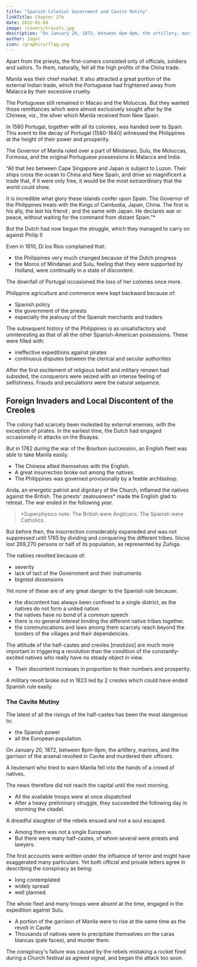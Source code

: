```yaml
---
title: "Spanish Colonial Government and Cavite Mutiny"
linkTitle: Chapter 27b
date: 2022-01-04
image: /covers/travels.jpg
description: "On January 20, 1872, between 8pm-9pm, the artillery, marines, and the garrison of the arsenal revolted in Cavite and murdered their officers"
author: Jagor
icon: /graphics/flag.png
---
```



Apart from the priests, the first-comers consisted only of officials, soldiers and sailors. To them, naturally, fell all the high profits of the China trade. 

Manila was their chief market. It also attracted a great portion of the external Indian trade, which the Portuguese had frightened away from Malacca by their excessive cruelty. 

The Portuguese still remained in Macao and the Moluccas. But they wanted those remittances which were almost exclusively sought after by the Chinese, viz., the silver which Manila received from New Spain. 

In 1580 Portugal, together with all its colonies, was handed over to Spain. This event to the decay of Portugal (1580-1640) witnessed the Philippines at the height of their power and prosperity.

The Governor of Manila ruled over a part of Mindanao, Sulu, the Moluccas, Formosa, and the original Portuguese possessions in Malacca and India. 

“All that lies between Cape Singapore and Japan is subject to Luzon. Their ships cross the ocean to China and New Spain, and drive so magnificent a trade that, if it were only free, it would be the most extraordinary that the world could show. 

It is incredible what glory these islands confer upon Spain. The Governor of the Philippines treats with the Kings of Cambodia, Japan, China. The first is his ally, the last his friend ; and the same with Japan. He declares war or peace, without waiting for the command from distant Spain.”* 

But the Dutch had now begun the struggle, which they managed to carry on against Philip II

Even in 1610, Di los Rios complained that:
- the Philippines very much changed because of the Dutch progress
- the Moros of Mindanao and Sulu, feeling that they were supported by Holland, were continually in a state of discontent.

The downfall of Portugal occasioned the loss of her colonies once more. 



Philippine agriculture and commerce were kept backward because of:
- Spanish policy
- the government of the priests
- especially the jealousy of the Spanish merchants and traders

<!-- did everything that remained to be done to prevent the development of agriculture and commerce-perhaps, on the whole, fortunately for the natives. -->

The subsequent history of the Philippines is as unsatisfactory and uninteresting as that of all the other Spanish-American possessions. These were filled with:
- ineffective expeditions against pirates
- continuous disputes between the clerical and secular authorities

<!-- + Chamisso (“Observations and Views," p. 72), thanks to the translator of Zuñiga, knew that he was in duty bound to dwell at some length over this excellent history; though Zuniga's narrative is always, comparatively speaking, short and to the point. The judiciously abbreviated English translation, however, contains many miscomprehensions. -->

After the first excitement of religious belief and military renown had subsided, the conquerors <!-- minds of those who went later to these outlying possessions, consisting generally as they did of the very dregs of the nation, --> were seized with an intense feeling of selfishness. Frauds and peculations were the natural sequence. <!-- The Spanish writers are full of descriptions of the wretched state of society then existing, which it is unnecessary to repeat here. -->


## Foreign Invaders and Local Discontent of the Creoles

The colony had scarcely been molested by external enemies, with the exception of pirates. In the earliest time, the Dutch had engaged occasionally in attacks on the Bisayas. 

But in 1762 during the war of the Bourbon succession, an English fleet was able to take Manila easily. 
- The Chinese allied themselves with the English. 
- A great insurrection broke out among the natives. 
- The Philippines was governed provisionally by a feeble archbishop. <!-- , was for a time in great danger.  -->


Anda, an energetic patriot and dignitary of the Church, inflamed the natives against the British. The priests' zealousness* made the English <!-- of the priests grew to such an extent that the English, who were confined in the town, were actually  -->glad to retreat. The war ended in the following year. <!-- , the news arrived in Europe of the conclusion of peace. -->

> *Superphysics note: The British were Anglicans. The Spanish were Catholics.


But before then, the insurrection considerably expaneded and was not suppressed until 1765 by dividing and conquering the different tribes. Ilócos lost 269,270 persons or half of its population, as represented by Zuñiga.


The natives revolted because of: 
- severity
- lack of tact of the Government and their instruments
- bigoted dissensions

Yet none of these are of any great danger to the Spanish rule because:
- the discontent has always been confined to a single district, as the natives do not form a united nation
- the natives have no bond of a common speech
- there is no general interest binding the different native tribes together.
- the communications and laws among them scarcely reach beyond the borders of the villages and their dependencies.

<!-- A consideration of far more importance to the distant metropolis than the  -->

<!--  Indians, who are politically divided among themselves, and  -->

The attitude of the half-castes and creoles [mestizos] are much more important in triggering a revolution than the condition of the constantly-excited natives who really have no steady object in view.
- Their discontent increases in proportion to their numbers and prosperity. 

A military revolt broke out in 1823 led by 2 creoles which could have ended Spanish rule easily. <!--  have terminated fatally for Spain.  -->


### The Cavite Mutiny

The latest of all the risings of the half-castes has been the most dangerous to:
- the Spanish power
- all the European population.


On January 20, 1872, between 8pm-9pm, the artillery, marines, and the garrison of the arsenal revolted in Cavite and <!-- , the naval harbour of the Philippines, and --> murdered their officers. 

A lieutenant who tried to <!--  endeavoured to carry the intelligence to --> warn Manila fell into the hands of a crowd of natives.

The news therefore did not reach the capital until the next morning. 
- All the available troops were at once dispatched
- After a heavy preliminary struggle, they succeeded the following day in storming the citadel.

A dreadful slaughter of the rebels ensued and not a soul escaped. 
- Among them was not a single European
- But there were many half-castes, of whom several were priests and lawyers. 

The first accounts were written under the influence of terror and might have exaggerated many particulars. Yet both official and private letters agree in describing the conspiracy as being:
- long contemplated
- widely spread
- well planned. 

The whole fleet and many troops were absent at the time, engaged in the expedition against Sulu.
- A portion of the garrison of Manila were to rise at the same time as the revolt in Cavite
- Thousands of natives were to precipitate themselves on the caras blancas (pale faces), and murder them. 

The conspiracy's failure was caused by the rebels mistaking a rocket fired during a Church festival as agreed signal, and began the attack too soon.

<!-- Let me be permitted, in conclusion, to bring together a few observations which have been scattered through the text, touching the relations of the Philippines with foreign countries, and briefly speculate thereon. -->
